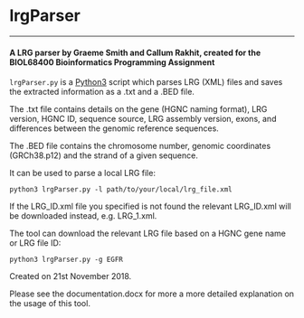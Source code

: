 # lrgParser

---

#### A LRG parser by Graeme Smith and Callum Rakhit, created for the BIOL68400 Bioinformatics Programming Assignment

`lrgParser.py` is a [Python3](https://www.python.org/download/releases/3.0/) script which parses LRG (XML) files and saves the extracted information as a .txt and a .BED file. 

The .txt file contains details on the gene (HGNC naming format), LRG version, HGNC ID, sequence source, LRG assembly version, exons, and differences between the genomic reference sequences.

The .BED file contains the chromosome number, genomic coordinates (GRCh38.p12) and the strand of a given sequence.

It can be used to parse a local LRG file:

`python3 lrgParser.py -l path/to/your/local/lrg_file.xml`

If the LRG_ID.xml file you specified is not found the relevant LRG_ID.xml will be downloaded instead, e.g. LRG_1.xml.

The tool can download the relevant LRG file based on a HGNC gene name or LRG file ID:

`python3 lrgParser.py -g EGFR`

Created on 21st November 2018.

Please see the documentation.docx for more a more detailed explanation on the usage of this tool.
